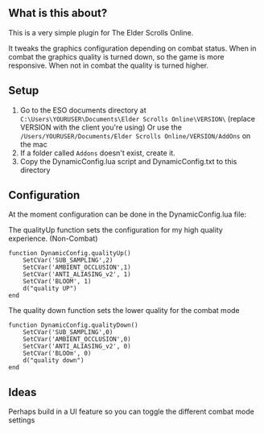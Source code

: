 ## What is this about?

This is a very simple plugin for The Elder Scrolls Online.

It tweaks the graphics configuration depending on combat status.
When in combat the graphics quality is turned down, so the game is more responsive.
When not in combat the quality is turned higher.


## Setup

1.  Go to the ESO documents directory at ```C:\Users\YOURUSER\Documents\Elder Scrolls Online\VERSION\``` (replace VERSION with the client you're using)
    Or use the ```/Users/YOURUSER/Documents/Elder Scrolls Online/VERSION/AddOns``` on the mac
2.  If a folder called ``Addons`` doesn't exist, create it.
3.  Copy the DynamicConfig.lua script and DynamicConfig.txt to this directory


## Configuration

At the moment configuration can be done in the DynamicConfig.lua file:

The qualityUp function sets the configuration for my high quality experience. (Non-Combat)


```
function DynamicConfig.qualityUp()
    SetCVar('SUB_SAMPLING',2)
    SetCVar('AMBIENT_OCCLUSION',1)
    SetCVar('ANTI_ALIASING_v2', 1)
    SetCVar('BLOOM', 1)
    d("quality UP")
end
```


The quality down function sets the lower quality for the combat mode 

```
function DynamicConfig.qualityDown()
    SetCVar('SUB_SAMPLING',0)
    SetCVar('AMBIENT_OCCLUSION',0)
    SetCVar('ANTI_ALIASING_v2', 0)
    SetCVar('BLOOm', 0)
    d("quality down")
end
```



## Ideas

Perhaps build in a UI feature so you can toggle the different combat mode settings
